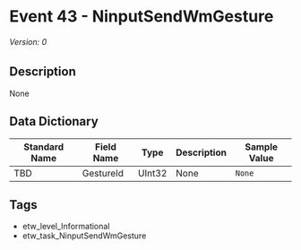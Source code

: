 # Event 43 - NinputSendWmGesture
###### Version: 0

## Description
None

## Data Dictionary
|Standard Name|Field Name|Type|Description|Sample Value|
|---|---|---|---|---|
|TBD|GestureId|UInt32|None|`None`|

## Tags
* etw_level_Informational
* etw_task_NinputSendWmGesture